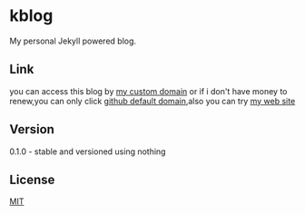 # kblog

My personal Jekyll powered blog.

## Link

you can access this blog by [my custom domain](http://kangqingfei.cn) or if i don't have money to renew,you can only click [github default domain](http://kangqf.github.io),also you can try [my web site](https://www.kangqingfei.cn)

## Version

0.1.0 - stable and versioned using nothing

## License

[MIT](http://opensource.org/licenses/MIT)
